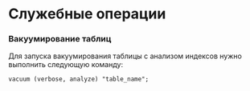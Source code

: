 # Служебные операции

### Вакуумирование таблиц

Для запуска вакуумирования таблицы с анализом индексов нужно выполнить следующую команду:

```text
vacuum (verbose, analyze) "table_name";
```

